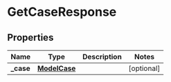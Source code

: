 

# GetCaseResponse


## Properties

| Name | Type | Description | Notes |
|------------ | ------------- | ------------- | -------------|
|**_case** | [**ModelCase**](ModelCase.md) |  |  [optional] |



